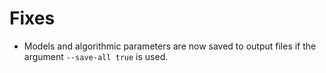 # Fixes

- Models and algorithmic parameters are now saved to output files if the argument `--save-all true` is used.
